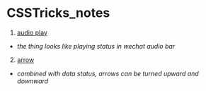 # CSSTricks_notes

1. [audio play](https://github.com/xrlu0929/CSSTricks_notes/blob/master/audio_playing.html)
  * *the thing looks like playing status in wechat audio bar*
  
2. [arrow](https://github.com/xrlu0929/CSSTricks_notes/blob/master/arrow_up_and_down.css)
  * *combined with data status, arrows can be turned upward and downward*
